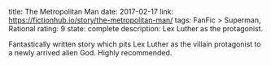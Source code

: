 title: The Metropolitan Man
date: 2017-02-17
link: https://fictionhub.io/story/the-metropolitan-man/
tags: FanFic > Superman, Rational
rating: 9
state: complete
description: Lex Luther as the protagonist.

Fantastically written story which pits Lex Luther as the villain protagonist to
a newly arrived alien God. Highly recommended.
